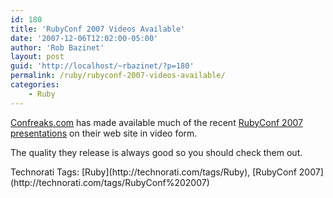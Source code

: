```yaml
---
id: 180
title: 'RubyConf 2007 Videos Available'
date: '2007-12-06T12:02:00-05:00'
author: 'Rob Bazinet'
layout: post
guid: 'http://localhost/~rbazinet/?p=180'
permalink: /ruby/rubyconf-2007-videos-available/
categories:
    - Ruby
---
```


[Confreaks.com](http://www.confreaks.com/) has made available much of the recent [RubyConf 2007 presentations](http://rubyconf2007.confreaks.com/) on their web site in video form.

The quality they release is always good so you should check them out.

<div class="wlWriterSmartContent" style="display:inline;margin:0;padding:0;">Technorati Tags: [Ruby](http://technorati.com/tags/Ruby), [RubyConf 2007](http://technorati.com/tags/RubyConf%202007)</div>